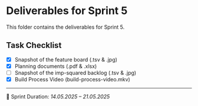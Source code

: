 # Deliverables for Sprint 5

This folder contains the deliverables for Sprint 5.

## Task Checklist

-   [x] Snapshot of the feature board (.tsv & .jpg)
-   [x] Planning documents (.pdf & .xlsx)
-   [ ] Snapshot of the imp-squared backlog (.tsv & .jpg)
-   [x] Build Process Video (build-process-video.mkv)

---

📅 Sprint Duration: _14.05.2025 – 21.05.2025_
